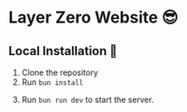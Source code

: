 # Layer Zero Website 😎

## Local Installation :ghost:

1. Clone the repository
2. Run `bun install`
<!-- 3. Get MongoDB credentials from Arian
4. Create `.env.local` and insert credentials from previous step.
5. Try not to commit the `.env.local` file to the repository. 🌶️ -->
3. Run `bun run dev` to start the server.

<!-- > Example `.env.local` file:
`MONGODB_URI="mongodb+srv://<username>:<password>@<cluster>/<database>?retryWrites=true&w=majority"` -->
